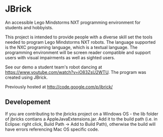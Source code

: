 JBrick
=

An accessible Lego Mindstorms NXT programming environment for students and hobbyists.

This project is intended to provide people with a diverse skill set the tools needed to program Lego Mindstorms NXT robots. The language supported is the NXC programing language, which is a textual language. The programming environment will be screen reader compatible and support users with visual impairments as well as sighted users. 

See our demo a student team's robot dancing at https://www.youtube.com/watch?v=iO83ZsU2WTU.  The program was created using JBrick.

Previously hosted at http://code.google.com/p/jbrick/

Developement
-

If you are contributing to the jbricks project on a Windows OS - the lib folder of jbricks contians a AppleJavaExtensions.jar. Add it to the build path (i.e. in Eclipse: right click, Build Path -> Add to Build Path), otherwise the build will have errors referencing Mac OS specific code.
